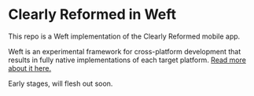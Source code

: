 # Clearly Reformed in Weft

This repo is a Weft implementation of the Clearly Reformed mobile app.

Weft is an experimental framework for cross-platform development that results in fully native implementations of each target platform. [Read more about it here.](https://rocketbro.vercel.app/blog/weft)

Early stages, will flesh out soon.